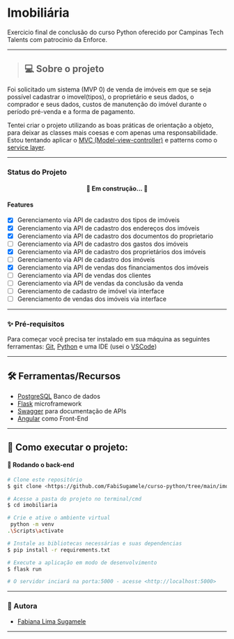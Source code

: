 # Imobiliária
Exercicio final de conclusão do curso Python oferecido por Campinas Tech Talents com patrocinio da Enforce.
_____
>## 💻  Sobre o projeto

Foi solicitado um sistema (MVP 0) de venda de imóveis em que se seja possível cadastrar o imovel(tipos), o proprietário e seus dados, o comprador e seus dados, custos de manutenção do imóvel durante o período pré-venda e a forma de pagamento.

Tentei criar o projeto utilizando as boas práticas de orientação a objeto, para deixar as classes mais coesas e com apenas uma responsabilidade. Estou tentando aplicar o [MVC (Model-view-controller)](https://tableless.com.br/mvc-afinal-e-o-que/#:~:text=MVC%20%C3%A9%20nada%20mais%20que,camada%20de%20controle(controller).) e patterns como o [service layer](https://www.oreilly.com/library/view/architecture-patterns-with/9781492052197/ch04.html).

---
### Status do Projeto

<h4 align="center"> 
	🚧  Em construção...  🚧
</h4>

#### Features

- [X] Gerenciamento via API de cadastro dos tipos de imóveis
- [X] Gerenciamento via API de cadastro dos endereços dos imóveis
- [X] Gerenciamento via API de cadastro dos documentos do proprietario
- [ ] Gerenciamento via API de cadastro dos gastos dos imóveis
- [X] Gerenciamento via API de cadastro dos proprietários dos imóveis
- [ ] Gerenciamento via API de cadastro dos imóveis
- [X] Gerenciamento via API de vendas dos financiamentos dos imóveis
- [ ] Gerenciamento via API de vendas dos clientes 
- [ ] Gerenciamento via API de vendas da conclusão da venda
- [ ] Gerenciamento de cadastro de imóvel via interface
- [ ] Gerenciamento de vendas dos imóveis via interface

---


### ✨ Pré-requisitos

Para começar você precisa ter instalado em sua máquina as seguintes ferramentas:
[Git](https://git-scm.com/), [Python](https://www.python.org/) e uma IDE (usei o [VSCode](https://code.visualstudio.com/))


---
## 🛠 Ferramentas/Recursos

* [PostgreSQL](https://www.postgresql.org/) Banco de dados
* [Flask](https://flask.palletsprojects.com/en/1.1.x/) microframework
* [Swagger](https://pypi.org/project/flask-swagger/) para documentação de APIs
* [Angular](https://angular.io/) como Front-End



---

## 🚀 Como executar o projeto:


#### 🎲 Rodando o back-end 

```bash
# Clone este repositório
$ git clone <https://github.com/FabiSugamele/curso-python/tree/main/imobiliaria>

# Acesse a pasta do projeto no terminal/cmd
$ cd imobiliaria

# Crie e ative o ambiente virtual
 python -m venv 
.\Scripts\activate

# Instale as bibliotecas necessárias e suas dependencias
$ pip install -r requirements.txt

# Execute a aplicação em modo de desenvolvimento
$ flask run

# O servidor inciará na porta:5000 - acesse <http://localhost:5000>
```

---

### :woman: Autora

- [Fabiana Lima Sugamele](https://www.linkedin.com/in/fabianalimasugamele/)



* **



